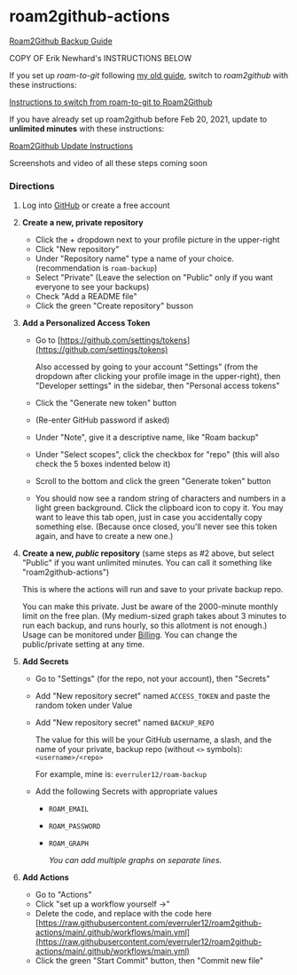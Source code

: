 # roam2github-actions

[Roam2Github Backup Guide](https://www.notion.so/Roam2Github-Backup-Guide-650925859a4a42cf940e3fb74f5189f9)

COPY OF Erik Newhard's INSTRUCTIONS BELOW

If you set up *roam-to-git* following [my old guide](https://eriknewhard.com/blog/backup-roam-in-github), switch to *roam2github* with these instructions:

[Instructions to switch from roam-to-git to Roam2Github](https://www.notion.so/Instructions-to-switch-from-roam-to-git-to-Roam2Github-aec58ad1b56e4547ba97e006c8cc120a)

If you have already set up roam2github before Feb 20, 2021, update to **unlimited minutes** with these instructions:

[Roam2Github Update Instructions](https://www.notion.so/Roam2Github-Update-Instructions-c594a2931b694010814001c8a20fa960)

Screenshots and video of all these steps coming soon

### Directions

1. Log into [GitHub](https://github.com/) or create a free account
2. **Create a new, private repository**
    - Click the + dropdown next to your profile picture in the upper-right
    - Click "New repository"
    - Under "Repository name" type a name of your choice.
    (recommendation is `roam-backup`)
    - Select "Private"
    (Leave the selection on "Public" only if you want everyone to see your backups)
    - Check "Add a README file"
    - Click the green "Create repository" busson
3. **Add a Personalized Access Token**
    - Go to [https://github.com/settings/tokens](https://github.com/settings/tokens)

        Also accessed by going to your account "Settings" (from the dropdown after clicking your profile image in the upper-right), then "Developer settings" in the sidebar, then "Personal access tokens"

    - Click the "Generate new token" button
    - (Re-enter GitHub password if asked)
    - Under "Note", give it a descriptive name, like "Roam backup"
    - Under "Select scopes", click the checkbox for "repo" (this will also check the 5 boxes indented below it)
    - Scroll to the bottom and click the green "Generate token" button
    - You should now see a random string of characters and numbers in a light green background. Click the clipboard icon to copy it. You may want to leave this tab open, just in case you accidentally copy something else. (Because once closed, you'll never see this token again, and have to create a new one.)
4. **Create a new, *public* repository**
(same steps as #2 above, but select "Public" if you want unlimited minutes. You can call it something like "roam2github-actions")

    This is where the actions will run and save to your private backup repo.

    You can make this private. Just be aware of the 2000-minute monthly limit on the free plan. (My medium-sized graph takes about 3 minutes to run each backup, and runs hourly, so this allotment is not enough.) Usage can be monitored under [Billing](https://github.com/settings/billing). You can change the public/private setting at any time.

5. **Add Secrets**
    - Go to "Settings" (for the repo, not your account), then "Secrets"
    - Add "New repository secret" named `ACCESS_TOKEN` and paste the random token under Value
    - Add "New repository secret" named `BACKUP_REPO`

        The value for this will be your GitHub username, a slash, and the name of your private, backup repo (without `<>` symbols): `<username>/<repo>`

        For example, mine is: `everruler12/roam-backup`

    - Add the following Secrets with appropriate values
        - `ROAM_EMAIL`
        - `ROAM_PASSWORD`
        - `ROAM_GRAPH`

            *You can add multiple graphs on separate lines.*

6. **Add Actions**
    - Go to "Actions"
    - Click "set up a workflow yourself →"
    - Delete the code, and replace with the code here [https://raw.githubusercontent.com/everruler12/roam2github-actions/main/.github/workflows/main.yml](https://raw.githubusercontent.com/everruler12/roam2github-actions/main/.github/workflows/main.yml)
    - Click the green "Start Commit" button, then "Commit new file"
